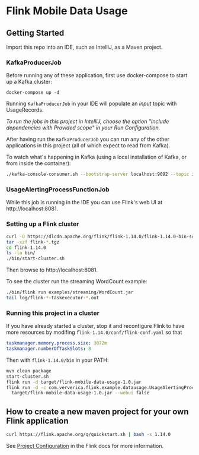 # Flink Mobile Data Usage

## Getting Started

Import this repo into an IDE, such as IntelliJ, as a Maven project.

### KafkaProducerJob

Before running any of these application, first use docker-compose to start
up a Kafka cluster:

```
docker-compose up -d
```

Running `KafkaProducerJob` in your IDE will populate an _input_ topic with UsageRecords.

_To run the jobs in this project in IntelliJ, choose the option
"Include dependencies with Provided scope" in your Run Configuration._

After having run the `KafkaProducerJob` you can run any of the other applications
in this project (all of which expect to read from Kafka).

To watch what's happening in Kafka (using a local installation of Kafka, or
from inside the container):

```bash
./kafka-console-consumer.sh --bootstrap-server localhost:9092 --topic input --property print.timestamp=true
```

### UsageAlertingProcessFunctionJob

While this job is running in the IDE you can use Flink's web UI at http://localhost:8081.

### Setting up a Flink cluster

```bash
curl -O https://dlcdn.apache.org/flink/flink-1.14.0/flink-1.14.0-bin-scala_2.12.tgz
tar -xzf flink-*.tgz
cd flink-1.14.0
ls -la bin/
./bin/start-cluster.sh
```

Then browse to http://localhost:8081.

To see the cluster run the streaming WordCount example:

```bash
./bin/flink run examples/streaming/WordCount.jar
tail log/flink-*-taskexecutor-*.out
```

### Running this project in a cluster

If you have already started a cluster, stop it and reconfigure Flink to have more resources
by modifing `flink-1.14.0/conf/flink-conf.yaml` so that

```yaml
taskmanager.memory.process.size: 3072m
taskmanager.numberOfTaskSlots: 8
```

Then with `flink-1.14.0/bin` in your PATH:

```bash
mvn clean package
start-cluster.sh
flink run -d target/flink-mobile-data-usage-1.0.jar
flink run -d -c com.ververica.flink.example.datausage.UsageAlertingProcessFunctionJob \
  target/flink-mobile-data-usage-1.0.jar --webui false
```

## How to create a new maven project for your own Flink application

```bash
curl https://flink.apache.org/q/quickstart.sh | bash -s 1.14.0
```

See [Project Configuration](https://nightlies.apache.org/flink/flink-docs-stable/docs/dev/datastream/project-configuration) in the Flink docs for more information.
